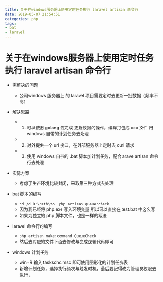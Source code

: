 ```yaml
---
title: 关于在windows服务器上使用定时任务执行 laravel artisan 命令行
date: 2019-05-07 21:54:51
categories: php
tags: 
- bat
- laravel
---
```

# 关于在windows服务器上使用定时任务执行 laravel artisan 命令行
- 需解决的问题
    - 公司windows 服务器上 的 laravel 项目需要定时去更新一批数据（频率不高）

- 解决思路 
    - 1. 可以使用 golang 去完成 更新数据的操作，编译打包成 exe 文件 用windows 自带的计划任务去处理
    - 2. 对外提供一个 url 接口，在外部服务器上定时去 curl 请求
    - 3. 使用 windows 自带的 .bat 脚本加计划任务，配合larave artisan 命令行去处理

- 实际方案
    - 考虑了生产环境比较封闭，采取第三种方式去处理

- bat 脚本的编写
    - `cd /d D:\path\to  php artisan queue:check`
    - 因为我已经将 php.exe 写入环境变量 所以可以直接在 test.bat 中这么写
    - 如果为独立的 php 脚本文件，也是一样的写法

- laravel 命令行的编写
    - `php artisan make:command QueueCheck`
    - 然后去对应的文件下面去修改与完成逻辑代码即可

- windows 计划任务
    - win+R 输入 taskschd.msc 即可使用图形化的计划任务表
    - 新增计划任务，选择执行频次与触发时机，最后要记得改为管理员权限去执行，

